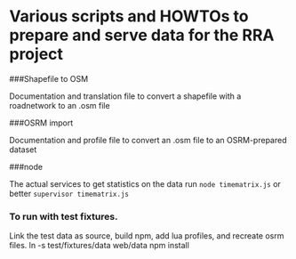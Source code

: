 # Various scripts and HOWTOs to prepare and serve data for the RRA project

###Shapefile to OSM

Documentation and translation file to convert a shapefile with a roadnetwork to an .osm file

###OSRM import

Documentation and profile file to convert an .osm file to an OSRM-prepared dataset

###node

The actual services to get statistics on the data run `node timematrix.js` or better `supervisor timematrix.js`


### To run with test fixtures.

Link the test data as source, build npm, add lua profiles, and recreate osrm files.
    ln -s test/fixtures/data web/data
    npm install
